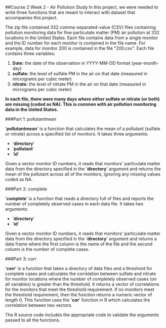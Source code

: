##Course 2 Week 2 - Air Pollution Study
In this project, we were needed to write three functions that are meant to interact with dataset that accompanies this project.

The zip file contained 332 comma-separated-value (CSV) files containing pollution monitoring data for fine particulate matter (PM) air pollution at 332 locations in the United States. Each file contains data from a single monitor and the ID number for each monitor is contained in the file name. For example, data for monitor 200 is contained in the file "200.csv". Each file contains three variables:

1. **Date:** the date of the observation in YYYY-MM-DD format (year-month-day)
2. **sulfate:** the level of sulfate PM in the air on that date (measured in micrograms per cubic meter)
3. **nitrate:** the level of nitrate PM in the air on that date (measured in micrograms per cubic meter)

**In each file, there were many days where either sulfate or nitrate (or both) are missing (coded as NA). This is common with air pollution monitoring data in the United States.**

###Part 1: pollutantmean

'**pollutantmean**' is a function that calculates the mean of a pollutant (sulfate or nitrate) across a specified list of monitors. It takes three arguments:

- '**directory**'
- '**pollutant**'
- '**id**'

Given a vector monitor ID numbers, it reads that monitors' particulate matter data from the directory specified in the '**directory**' argument and returns the mean of the pollutant across all of the monitors, ignoring any missing values coded as NA.

###Part 2: complete

'**complete**' is a function that reads a directory full of files and reports the number of completely observed cases in each data file. It takes two arguments:

- '**directory**'
- '**id**'

Given a vector monitor ID numbers, it reads that monitors' particulate matter data from the directory specified in the '**directory**' argument and returns a data frame where the first column is the name of the file and the second column is the number of complete cases.

###Part 3: corr

'**corr**' is a function that takes a directory of data files and a threshold for complete cases and calculates the correlation between sulfate and nitrate for monitor locations where the number of completely observed cases (on all variables) is greater than the threshold. It returns a vector of correlations for the monitors that meet the threshold requirement. If no monitors meet the threshold requirement, then the function returns a numeric vector of length 0. This function uses the '**cor**' function in R which calculates the correlation between two vectors.

The R source code includes the appropriate code to validate the arguments passed to all the functions.
